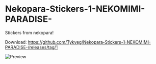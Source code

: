 # Nekopara-Stickers-1-NEKOMIMI-PARADISE-
Stickers from nekopara!

Download: https://github.com/Tykveg/Nekopara-Stickers-1-NEKOMIMI-PARADISE-/releases/tag/1

![Preview](https://i.ibb.co/sJm6sTS/image.png)
